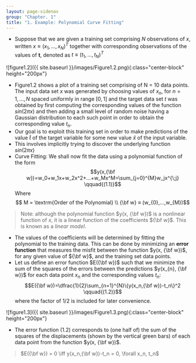 ```yaml
---
layout: page-sidenav
group: "Chapter. 1"
title: "1. Example: Polynomial Curve Fitting"
---
```

- Suppose that we are given a training set comprising $N$ observations of $x$, written $x ≡ (x_{1} , . . . , x_{N} )^T$ together with corresponding observations of the values of **t**, denoted as $t≡(t_{1},...,t_{N})^T$

![figure1.2]({{ site.baseurl }}/images/Figure1.2.png){:class="center-block" height="200px"}

- Figure1.2 shows a plot of a training set comprising of N = 10 data points. The input data set $x$ was generated by choosing values of $x_{n}$, for $n = 1,...,N$ spaced uniformly in range $[0,1]$ and the target data set $t$ was obtained by first computing the corresponding values of the function $sin(2πx)$ and then adding a small level of random noise having a Gaussian distribution to each such point in order to obtain the corresponding value $t_{n}$.
- Our goal is to exploit this training set in order to make predictions of the value $\hat{t}$ of the target variable for some new value $\hat{x}$ of the input variable.
- This involves implicitly trying to discover the underlying function $sin(2πx)$
- Curve Fitting: We shall now fit the data using a polynomial function of the form $$y(x,{\bf w})=w_0+w_1x+w_2x^2+...+w_Mx^M=\sum_{j=0}^{M}w_jx^{\;j} \qquad{(1.1)}$$ Where $$ M = \textrm{Order of the Polynomial} \\ {\bf w} ≡  (w_{0},...,w_{M})$$

>Note: although the polynomial function $y(x, {\bf w})$ is a nonlinear function of $x$, it is a linear function of the coefficients ${\bf w}$. This is known as a *linear model*.

- The values of the coefficients will be determined by fitting the polynomial to the training data. This can be done by minimizing an **error function** that measures the misfit between the function $y(x, {\bf w})$, for any given value of ${\bf w}$, and the training set data points.
- Let us define an error function $E({\bf w})$ such that we minimize the sum of the squares of the errors between the predictions $y(x_{n}, {\bf w})$ for each data point $x_{n}$ and the corresponding values $t_{n}$:$$E({\bf w})=\dfrac{1}{2}\sum_{n=1}^{N}\{y(x_n,{\bf w})-t_n\}^2 \qquad{(1.2)}$$ where the factor of $1/2$ is included for later convenience.

![figure1.3]({{ site.baseurl }}/images/Figure1.3.png){:class="center-block" height="200px"}

- The error function $(1.2)$ corresponds to (one half of) the sum of the squares of the displacements (shown by the vertical green bars) of each data point from the function $y(x, {\bf w})$.

> $E({\bf w}) = 0 \iff y(x_n,{\bf w})-t_n = 0, \forall x_n, t_n$


<!--stackedit_data:
eyJoaXN0b3J5IjpbODQwMDc0NDExLDIxMTQ5NzkzODMsMTYyOD
cyMzUzMiwxMzk2OTU3Nzg5LC0yMDA3MDE1Nzk1XX0=
-->